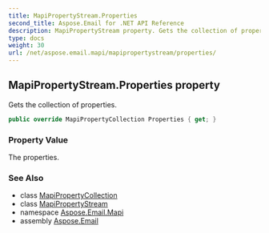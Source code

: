 ```yaml
---
title: MapiPropertyStream.Properties
second_title: Aspose.Email for .NET API Reference
description: MapiPropertyStream property. Gets the collection of properties
type: docs
weight: 30
url: /net/aspose.email.mapi/mapipropertystream/properties/
---
```

## MapiPropertyStream.Properties property

Gets the collection of properties.

```csharp
public override MapiPropertyCollection Properties { get; }
```

### Property Value

The properties.

### See Also

* class [MapiPropertyCollection](../../mapipropertycollection/)
* class [MapiPropertyStream](../)
* namespace [Aspose.Email.Mapi](../../mapipropertystream/)
* assembly [Aspose.Email](../../../)


